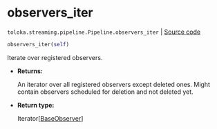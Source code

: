 # observers_iter
`toloka.streaming.pipeline.Pipeline.observers_iter` | [Source code](https://github.com/Toloka/toloka-kit/blob/v1.2.3/src/streaming/pipeline.py#L214)

```python
observers_iter(self)
```

Iterate over registered observers.


* **Returns:**

  An iterator over all registered observers except deleted ones.
Might contain observers scheduled for deletion and not deleted yet.

* **Return type:**

  Iterator\[[BaseObserver](toloka.streaming.observer.BaseObserver.md)\]
